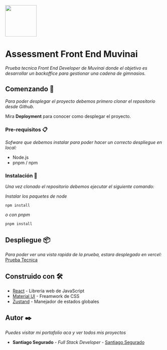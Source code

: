 <img src='https://assets.website-files.com/613646df7b2d9a4fca424fc3/62c8f3ff1d869eb71dff3e43_logo%20muvi%20shadow.png' width='100px'>

# Assessment Front End Muvinai

_Prueba tecnica Front End Developer de Muvinai donde el objetivo es desarrollar un backoffice para gestionar una cadena de gimnasios._

## Comenzando 🚀

_Para poder desplegar el proyecto debemos primero clonar el repositorio desde Github._

Mira **Deployment** para conocer como desplegar el proyecto.


### Pre-requisitos 📋

_Sofware que debemos instalar para poder hacer un correcto despliegue en local:_

* Node.js
* pnpm / npm 

### Instalación 🔧

_Una vez clonado el repositorio debemos ejecutar el siguiente comando:_

_Instalar los paquetes de node_

```
npm install
```

_o con pnpm_

```
pnpm install
```

## Despliegue 📦

_Para poder ver una vista rapida de la prueba, estara desplegado en vercel:_
[Prueba Tecnica](https://prueba-tecnica-muvinai.vercel.app/)

## Construido con 🛠️


* [React](https://es.react.dev/) - Libreria web de JavaScript
* [Material UI](https://mui.com/material-ui/) - Freamwork de CSS 
* [Zustand](https://zustand-demo.pmnd.rs/) - Manejador de estados globales


## Autor ✒️

_Puedes visitar mi portafolio aca y ver todos mis proyectos_

* **Santiago Segurado** - *Full Stack Developer* - [Santiago Segurado](https://www.santiagosegurado.online/)

